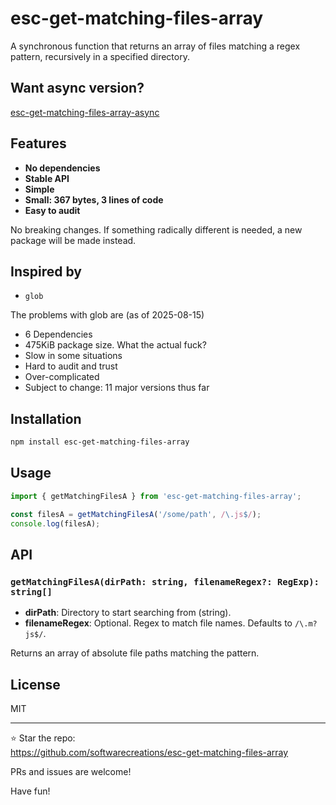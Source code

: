 # esc-get-matching-files-array

A synchronous function that returns an array of files matching a regex pattern, recursively in a specified directory.

## Want async version?

[esc-get-matching-files-array-async](https://www.npmjs.com/package/esc-get-matching-files-array-async)

## Features

- **No dependencies**
- **Stable API**
- **Simple**
- **Small: 367 bytes, 3 lines of code**
- **Easy to audit**

No breaking changes. If something radically different is needed, a new package will be made instead.

## Inspired by

- `glob`

The problems with glob are (as of 2025-08-15)

* 6 Dependencies
* 475KiB package size. What the actual fuck?
* Slow in some situations
* Hard to audit and trust
* Over-complicated
* Subject to change: 11 major versions thus far

## Installation

```bash
npm install esc-get-matching-files-array
```

## Usage

```js
import { getMatchingFilesA } from 'esc-get-matching-files-array';

const filesA = getMatchingFilesA('/some/path', /\.js$/);
console.log(filesA);
```

## API

### `getMatchingFilesA(dirPath: string, filenameRegex?: RegExp): string[]`

- **dirPath**: Directory to start searching from (string).
- **filenameRegex**: Optional. Regex to match file names. Defaults to `/\.m?js$/`.

Returns an array of absolute file paths matching the pattern.

## License

MIT

---

:star: Star the repo:  
https://github.com/softwarecreations/esc-get-matching-files-array

PRs and issues are welcome!

Have fun!

